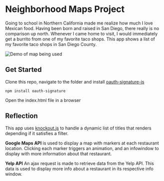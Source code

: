 # Neighborhood Maps Project
Going to school in Northern California made me realize how much I love Mexican food. Having been born and raised in San Diego, there really is no comparison up north. Whenever I came home to visit, I would immediately get a burrito from one of my favorite taco shops. This app shows a list of my favorite taco shops in San Diego County.

![Demo of map being used](http://res.cloudinary.com/lptyiqogm/image/upload/v1487826496/maps_bncwus.gif)

## Get Started
Clone this repo, navigate to the folder and install <a href="https://github.com/bettiolo/oauth-signature-js">oauth-signature-js</a>
```
npm install oauth-signature
```
Open the index.html file in a browser

## Reflection
This app uses <a href="http://knockoutjs.com/">knockout.js</a> to handle a dynamic list of titles that renders depending if it satisfies a filter.

**Google Maps API** is used to display a map with markers at each restaurant location. Clicking each marker triggers an animation, and an infowindow to display with more information about that restaurant.

**Yelp API** An ajax request is made to retrieve data from the Yelp API. This data is used to display more info about a restaurant in its respective info window. 

